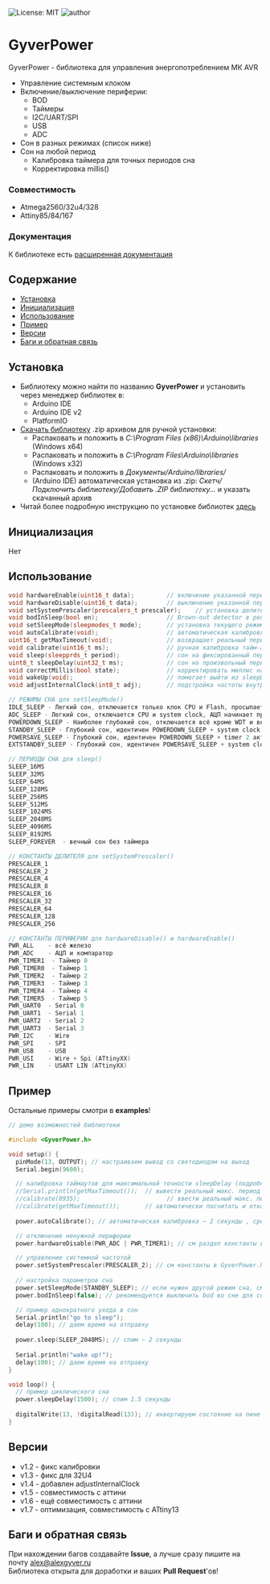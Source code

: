 ![License: MIT](https://img.shields.io/badge/License-MIT-green.svg)
![author](https://img.shields.io/badge/author-AlexGyver-informational.svg)
# GyverPower
GyverPower - библиотека для управления энергопотреблением МК AVR
- Управление системным клоком		
- Включение/выключение периферии:
    - BOD
    - Таймеры
    - I2C/UART/SPI
    - USB
    - ADC		
- Сон в разных режимах (список ниже)		
- Сон на любой период
    - Калибровка таймера для точных периодов сна
    - Корректировка millis()		

### Совместимость
- Atmega2560/32u4/328
- Attiny85/84/167

### Документация
К библиотеке есть [расширенная документация](https://alexgyver.ru/GyverPower/)

## Содержание
- [Установка](#install)
- [Инициализация](#init)
- [Использование](#usage)
- [Пример](#example)
- [Версии](#versions)
- [Баги и обратная связь](#feedback)

<a id="install"></a>
## Установка
- Библиотеку можно найти по названию **GyverPower** и установить через менеджер библиотек в:
    - Arduino IDE
    - Arduino IDE v2
    - PlatformIO
- [Скачать библиотеку](https://github.com/GyverLibs/GyverPower/archive/refs/heads/main.zip) .zip архивом для ручной установки:
    - Распаковать и положить в *C:\Program Files (x86)\Arduino\libraries* (Windows x64)
    - Распаковать и положить в *C:\Program Files\Arduino\libraries* (Windows x32)
    - Распаковать и положить в *Документы/Arduino/libraries/*
    - (Arduino IDE) автоматическая установка из .zip: *Скетч/Подключить библиотеку/Добавить .ZIP библиотеку…* и указать скачанный архив
- Читай более подробную инструкцию по установке библиотек [здесь](https://alexgyver.ru/arduino-first/#%D0%A3%D1%81%D1%82%D0%B0%D0%BD%D0%BE%D0%B2%D0%BA%D0%B0_%D0%B1%D0%B8%D0%B1%D0%BB%D0%B8%D0%BE%D1%82%D0%B5%D0%BA)

<a id="init"></a>
## Инициализация
Нет

<a id="usage"></a>
## Использование
```cpp
void hardwareEnable(uint16_t data);         // включение указанной периферии (см. ниже "Константы периферии")
void hardwareDisable(uint16_t data);        // выключение указанной периферии (см. ниже "Константы периферии")
void setSystemPrescaler(prescalers_t prescaler);    // установка делителя системной частоты (см. ниже "Константы делителя")
void bodInSleep(bool en);                   // Brown-out detector в режиме сна (true вкл - false выкл) по умолч. отключен!
void setSleepMode(sleepmodes_t mode);       // установка текущего режима сна (см. ниже "Режимы сна")
void autoCalibrate(void);                   // автоматическая калибровка таймера сна, выполняется 2 секунды
uint16_t getMaxTimeout(void);               // возвращает реальный период "8 секунд", выполняется ~8 секунд
void calibrate(uint16_t ms);                // ручная калибровка тайм-аутов watchdog для sleepDelay (ввести макс период из getMaxTimeout)
void sleep(sleepprds_t period);             // сон на фиксированный период (см. ниже "Периоды сна")
uint8_t sleepDelay(uint32_t ms);            // сон на произвольный период в миллисекундах (до 52 суток), возвращает остаток времени для коррекции таймеров
void correctMillis(bool state);             // корректировать миллис на время сна sleepDelay() (по умолчанию включено)
void wakeUp(void);                          // помогает выйти из sleepDelay прерыванием (вызывать в будящем прерывании)  
void adjustInternalClock(int8_t adj);       // подстройка частоты внутреннего генератора (число -120...+120)

// РЕЖИМЫ СНА для setSleepMode()  
IDLE_SLEEP - Легкий сон, отключается только клок CPU и Flash, просыпается от любых прерываний
ADC_SLEEP - Легкий сон, отключается CPU и system clock, АЦП начинает преобразование при уходе в сон (см. пример ADCinSleep)  
POWERDOWN_SLEEP - Наиболее глубокий сон, отключается всё кроме WDT и внешних прерываний, просыпается от аппаратных (обычных + PCINT) или WDT за 1000 тактов (62 мкс)
STANDBY_SLEEP - Глубокий сон, идентичен POWERDOWN_SLEEP + system clock активен, пробуждение за 6 тактов (0.4 мкс)
POWERSAVE_SLEEP - Глубокий сон, идентичен POWERDOWN_SLEEP + timer 2 активен (+ можно проснуться от его прерываний), можно использовать для счета времени (см. пример powersaveMillis)
EXTSTANDBY_SLEEP - Глубокий сон, идентичен POWERSAVE_SLEEP + system clock активен, пробуждение за 6 тактов (0.4 мкс)

// ПЕРИОДЫ СНА для sleep()  
SLEEP_16MS
SLEEP_32MS
SLEEP_64MS
SLEEP_128MS
SLEEP_256MS
SLEEP_512MS
SLEEP_1024MS
SLEEP_2048MS
SLEEP_4096MS
SLEEP_8192MS
SLEEP_FOREVER  - вечный сон без таймера

// КОНСТАНТЫ ДЕЛИТЕЛЯ для setSystemPrescaler()
PRESCALER_1
PRESCALER_2
PRESCALER_4
PRESCALER_8
PRESCALER_16
PRESCALER_32
PRESCALER_64
PRESCALER_128
PRESCALER_256

// КОНСТАНТЫ ПЕРИФЕРИИ для hardwareDisable() и hardwareEnable()  
PWR_ALL    - всё железо
PWR_ADC    - АЦП и компаратор
PWR_TIMER1  - Таймер 0
PWR_TIMER0  - Таймер 1
PWR_TIMER2  - Таймер 2
PWR_TIMER3  - Таймер 3
PWR_TIMER4  - Таймер 4
PWR_TIMER5  - Таймер 5  
PWR_UART0  - Serial 0
PWR_UART1  - Serial 1
PWR_UART2  - Serial 2
PWR_UART3  - Serial 3
PWR_I2C    - Wire
PWR_SPI    - SPI
PWR_USB    - USB  
PWR_USI    - Wire + Spi (ATtinyXX)
PWR_LIN    - USART LIN (ATtinyXX)
```

<a id="example"></a>
## Пример
Остальные примеры смотри в **examples**!
```cpp
// демо возможностей библиотеки

#include <GyverPower.h>

void setup() {
  pinMode(13, OUTPUT); // настраиваем вывод со светодиодом на выход
  Serial.begin(9600);

  // калибровка таймаутов для максимальной точности sleepDelay (подробнее в примере WDT_calibration)
  //Serial.println(getMaxTimeout());  // вывести реальный макс. период
  //calibrate(8935); 			            // ввести реальный макс. период
  //calibrate(getMaxTimeout());       // автоматически посчитать и откалибровать
  
  power.autoCalibrate(); // автоматическая калибровка ~ 2 секунды , средняя но достаточная точность

  // отключение ненужной периферии
  power.hardwareDisable(PWR_ADC | PWR_TIMER1); // см раздел константы в GyverPower.h, разделяющий знак " | "

  // управление системной частотой
  power.setSystemPrescaler(PRESCALER_2); // см константы в GyverPower.h
  
  // настройка параметров сна
  power.setSleepMode(STANDBY_SLEEP); // если нужен другой режим сна, см константы в GyverPower.h (по умолчанию POWERDOWN_SLEEP)
  power.bodInSleep(false); // рекомендуется выключить bod во сне для сохранения энергии (по умолчанию false - выключен!!)

  // пример однократного ухода в сон
  Serial.println("go to sleep");
  delay(100); // даем время на отправку
  
  power.sleep(SLEEP_2048MS); // спим ~ 2 секунды
  
  Serial.println("wake up!");
  delay(100); // даем время на отправку
}

void loop() {
  // пример циклического сна
  power.sleepDelay(1500); // спим 1.5 секунды
  
  digitalWrite(13, !digitalRead(13)); // инвертируем состояние на пине
}
```

<a id="versions"></a>
## Версии
- v1.2 - фикс калибровки
- v1.3 - фикс для 32U4
- v1.4 - добавлен adjustInternalClock
- v1.5 - совместимость с аттини
- v1.6 - ещё совместимость с аттини
- v1.7 - оптимизация, совместимость с ATtiny13

<a id="feedback"></a>
## Баги и обратная связь
При нахождении багов создавайте **Issue**, а лучше сразу пишите на почту [alex@alexgyver.ru](mailto:alex@alexgyver.ru)  
Библиотека открыта для доработки и ваших **Pull Request**'ов!